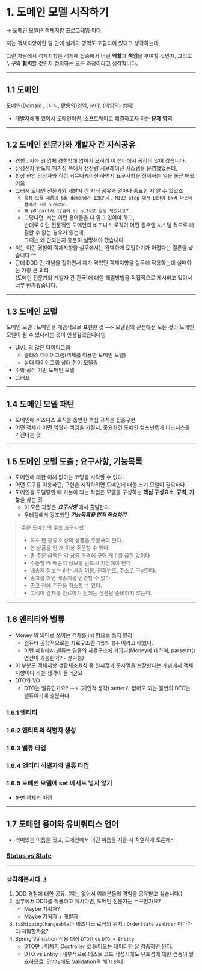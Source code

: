 # 1. 도메인 모델 시작하기

→ 도메인 모델은 객체지향 프로그래밍 이다.

저는 객체지향이란 말 안에 설계의 영역도 포함되어 있다고 생각하는데,

그런 차원에서 객체지향은 객체에 집중해서 어떤 **역할**과 **책임**을 부여할 것인지, 그리고 누구와 **협력**할 것인지 정의하는 모든 과정이라고 생각합니다.

---

## 1.1 도메인

도메인(Domain ; (지식, 활동의)영역, 분야, (책임의) 범위)

- 개발자에게 있어서 도메인이란, 소프트웨어로 해결하고자 하는 **문제 영역**

---

## 1.2 도메인 전문가와 개발자 간 지식공유

- 경험 : 저는 SI 업체 경험밖에 없어서 오히려 이 챕터에서 공감이 많이 갔습니다.
- 삼성전자 반도체 패키징 쪽에서 생산량 시뮬레이션 시스템을 운영했었는데,
- 항상 현업 담당자와 직접 커뮤니케이션 하면서 요구사항을 정제하는 일을 줄곧 해왔어요
- 그래서 도메인 전문가와 개발자 간 지식 공유가 얼마나 중요한 지 알 수 있었죠
    - `특정 모듈 제품의 6월 demand가 12k인데, M102 step 에서 BoR이 6k라 마스터 챔버가 2대 모자라요.`
    - `왜 p8 part가 12월에 su site로 할당 되었나요?`
    - 그렇다면, 저는 이런 용어들을 다 알고 있어야 하고,  
      반대로 이런 전문적인 도메인의 비즈니스 로직이 어떤 경우엔 시스템 적으로 해결할 수 없는 경우가 있는데,  
      그때는 왜 안되는지 충분히 설명해야 했습니다.
- 저는 이런 경험이 객체지향을 실무에서는 완벽하게 도입하기가 어렵다는 결론을 냈습니다 ^^
- 근데 DDD 란 개념을 접하면서 제가 겪었던 객체지향을 실무에 적용하는데 실패하는 가장 큰 괴리  
  (도메인 전문가와 개발자 간 간극)에 대한 해결방법을 직접적으로 제시하고 있어서 너무 반가웠습니다.

--- 

## 1.3 도메인 모델

도메인 모델 : 도메인을 개념적으로 표현한 것 —> 모델링의 관점에선 모든 것이 도메인 모델이 될 수 있다라는 것이 인상깊었습니다잉

- UML 의 많은 다이어그램
    - 클래스 다이어그램(객체를 이용한 도메인 모델)
    - 상태 다이어그램 상태 전이 모델링
- 수학 공식 기반 도메인 모델
- 그래프

--- 

## 1.4 도메인 모델 패턴

- 도메인에 비즈니스 로직을 동반한 핵심 규칙을 집중구현
- 어떤 객체가 어떤 역할과 책임을 가질지, 중요한건 도메인 컴포넌트가 비즈니스를 가진다는 것

--- 

## 1.5 도메인 모델 도출 ; 요구사항, 기능목록

- 도메인에 대한 이해 없이는 코딩을 시작할 수 없다.
- 어떤 도구를 이용하던, 구현을 시작하려면 도메인에 대한 초기 모델이 필요하다.
- 도메인을 모델링할 때 기본이 되는 작업은 모델을 구성하는 **핵심 구성요소**, **규칙**, **기능**을 찾는 것
    - 이 모든 과정은 **_요구사항_** 에서 출발한다.
    - 우테캠에서 강조했던 **_기능목록을 먼저 작성하기_**

> 주문 도메인의 주요 요구사항
> - 최소 한 종류 이상의 상품을 주문해야 한다.
> - 한 상품을 한 개 이상 주문할 수 있다.
> - 총 주문 금액은 각 상품 가격에 구매 개수를 곱한 값이다
> - 주문할 때 배송지 정보를 반드시 지정해야 한다
> - 배송지 정보는 받는 사람 이름, 전화번호, 주소로 구성된다.
> - 출고를 하면 배송지를 변경할 수 없다.
> - 출고 전에 주문을 취소할 수 있다.
> - 고객이 결제를 완료하기 전에는 상품을 준비하지 않는다.

---

## 1.6 엔티티와 밸류

- Money 의 의미로 쓰이는 객체를 int 형으로 쓰지 말라
    - 컴퓨터 공학적으로는 자료구조란 `타입과 함수` 이라고 배웠다.
    - 이런 차원에서 밸류는 일종의 자료구조에 가깝다(Money에 대하여, parseInt() 연산이 가능한가? - 불가능)
- 이 부분도 객체지향 생활체조원칙 중 원시값과 문자열을 포장한다는 개념에서 객체지향이다 라는 생각이 들더군요
- DTO와 VO
    - DTO는 밸류인가요? —> (개인적 생각) setter가 없어도 되는 불변의 DTO는 밸류이기에 충분하다.

### 1.6.1 엔티티

### 1.6.2 엔티티의 식별자 생성

### 1.6.3 밸류 타입

### 1.6.4 엔티티 식별자와 밸류 타입

### 1.6.5 도메인 모델에 set 메서드 넣지 않기

- 불변 객체의 이점

--- 

## 1.7 도메인 용어와 유비쿼터스 언어

- 의미있는 이름을 짓고, 도메인에서 어떤 이름을 지을 지 치열하게 토론해라

### [Status vs State](https://w.cublr.com/programming/different-between-state-status/)

---

### 생각해봅시다..!

1. DDD 경험에 대한 공유..(저는 없어서 여러분들의 경험을 공유받고 싶습니다.)
2. 실무에서 DDD를 적용하고 계시다면, 도메인 전문가는 누구인가요?
    - Maybe 기획자?
    - Maybe 기획자 + 개발자
3. `isShippingChangeable()` 비즈니스 로직의 위치 : `OrderState` vs `Order` 어디가 더 적합할까요?
4. Spring Validation 적용 대상 `DTO만` vs `DTO + Entity`
    - DTO만 : 어차피 Controller 로 들어오는 데이터만 잘 검증하면 된다.
    - DTO vs Entity : 내부적으로 테스트 코드 작성시에도 유효성에 대한 검증이 필요하므로, Entity에도 Validation을 해야 한다.